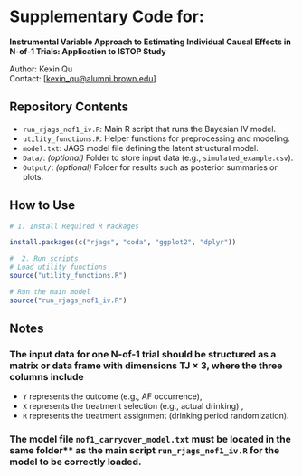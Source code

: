 # Supplementary Code for:
**Instrumental Variable Approach to Estimating Individual Causal Effects in N-of-1 Trials: Application to ISTOP Study**

Author: Kexin Qu  
Contact: [kexin_qu@alumni.brown.edu]


## Repository Contents

- `run_rjags_nof1_iv.R`: Main R script that runs the Bayesian IV model.
- `utility_functions.R`: Helper functions for preprocessing and modeling.
- `model.txt`: JAGS model file defining the latent structural model.
- `Data/`: *(optional)* Folder to store input data (e.g., `simulated_example.csv`).
- `Output/`: *(optional)* Folder for results such as posterior summaries or plots.

## How to Use

```r
# 1. Install Required R Packages

install.packages(c("rjags", "coda", "ggplot2", "dplyr"))

#  2. Run scripts
# Load utility functions
source("utility_functions.R")

# Run the main model
source("run_rjags_nof1_iv.R")
```

## Notes

### The input data for one N-of-1 trial should be structured as a matrix or data frame with dimensions TJ × 3, where the three columns include
  - `Y` represents the outcome (e.g., AF occurrence),
  - `X` represents the treatment selection (e.g., actual drinking) ,
  - `R` represents the treatment assignment (drinking period randomization).

 ### The model file `nof1_carryover_model.txt` must be located in the same folder** as the main script `run_rjags_nof1_iv.R` for the model to be correctly loaded.
